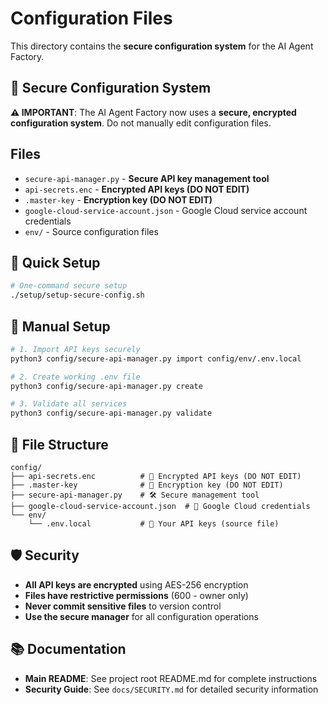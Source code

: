 # Configuration Files

This directory contains the **secure configuration system** for the AI Agent Factory.

## 🔐 Secure Configuration System

**⚠️ IMPORTANT**: The AI Agent Factory now uses a **secure, encrypted configuration system**. Do not manually edit configuration files.

## Files

- `secure-api-manager.py` - **Secure API key management tool**
- `api-secrets.enc` - **Encrypted API keys (DO NOT EDIT)**
- `.master-key` - **Encryption key (DO NOT EDIT)**
- `google-cloud-service-account.json` - Google Cloud service account credentials
- `env/` - Source configuration files

## 🚀 Quick Setup

```bash
# One-command secure setup
./setup/setup-secure-config.sh
```

## 🔧 Manual Setup

```bash
# 1. Import API keys securely
python3 config/secure-api-manager.py import config/env/.env.local

# 2. Create working .env file
python3 config/secure-api-manager.py create

# 3. Validate all services
python3 config/secure-api-manager.py validate
```

## 📁 File Structure

```
config/
├── api-secrets.enc          # 🔐 Encrypted API keys (DO NOT EDIT)
├── .master-key              # 🔑 Encryption key (DO NOT EDIT)
├── secure-api-manager.py    # 🛠️ Secure management tool
├── google-cloud-service-account.json  # 🔐 Google Cloud credentials
└── env/
    └── .env.local           # 📝 Your API keys (source file)
```

## 🛡️ Security

- **All API keys are encrypted** using AES-256 encryption
- **Files have restrictive permissions** (600 - owner only)
- **Never commit sensitive files** to version control
- **Use the secure manager** for all configuration operations

## 📚 Documentation

- **Main README**: See project root README.md for complete instructions
- **Security Guide**: See `docs/SECURITY.md` for detailed security information
